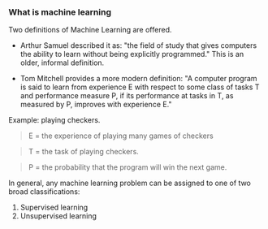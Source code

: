 ### What is machine learning

Two definitions of Machine Learning are offered. 
- Arthur Samuel described it as: "the field of study that gives computers the ability to learn without being explicitly programmed." This is an older, informal definition.

- Tom Mitchell provides a more modern definition: "A computer program is said to learn from experience E with respect to some class of tasks T and performance measure P, if its performance at tasks in T, as measured by P, improves with experience E."

Example: playing checkers.

> E = the experience of playing many games of checkers

> T = the task of playing checkers.

> P = the probability that the program will win the next game.

In general, any machine learning problem can be assigned to one of two broad classifications:

1. Supervised learning
2. Unsupervised learning
